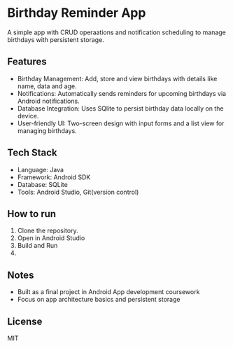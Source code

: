 # Birthday Reminder App

A simple app with CRUD operaations and notification scheduling to manage birthdays with persistent storage.

## Features 
- Birthday Management: Add, store and view birthdays with details like name, data and age.
- Notifications: Automatically sends reminders for upcoming birthdays via Android notifications.
- Database Integration: Uses SQlite to persist birthday data locally on the device.
- User-friendly UI: Two-screen design with input forms and a list view for managing birthdays.

## Tech Stack
- Language: Java
- Framework: Android SDK
- Database: SQLite
- Tools: Android Studio, Git(version control)

## How to run 
1. Clone the repository.
2. Open in Android Studio
3. Build and Run
4. 

## Notes 
- Built as a final project in Android App development coursework
- Focus on app architecture basics and persistent storage

## License
MIT 
